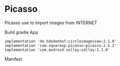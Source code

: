 # Picasso
Picasso use to import images from INTERNET

Build gradle App

    implementation 'de.hdodenhof:circleimageview:2.1.0'
    implementation 'com.squareup.picasso:picasso:2.5.2'
    implementation 'com.android.volley:volley:1.1.0'
    
Manifest 

 <uses-permission android:name="android.permission.INTERNET" />
    <uses-permission android:name="android.permission.ACCESS_NETWORK_STATE" />

